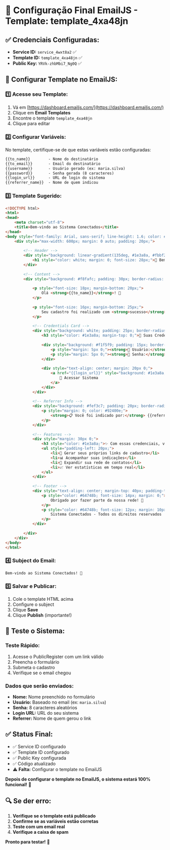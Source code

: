 # 📧 Configuração Final EmailJS - Template: template_4xa48jn

## ✅ **Credenciais Configuradas:**

- **Service ID:** `service_4wxt8a2` ✅
- **Template ID:** `template_4xa48jn` ✅  
- **Public Key:** `YRVk-zhbMbi7_Ng0Q` ✅

## 🎯 **Configurar Template no EmailJS:**

### 1️⃣ **Acesse seu Template:**
1. Vá em [https://dashboard.emailjs.com/](https://dashboard.emailjs.com/)
2. Clique em **Email Templates**
3. Encontre o template `template_4xa48jn`
4. Clique para editar

### 2️⃣ **Configurar Variáveis:**
No template, certifique-se de que estas variáveis estão configuradas:

```html
{{to_name}}        - Nome do destinatário
{{to_email}}       - Email do destinatário
{{username}}       - Usuário gerado (ex: maria.silva)
{{password}}       - Senha gerada (8 caracteres)
{{login_url}}      - URL de login do sistema
{{referrer_name}}  - Nome de quem indicou
```

### 3️⃣ **Template Sugerido:**
```html
<!DOCTYPE html>
<html>
<head>
    <meta charset="utf-8">
    <title>Bem-vindo ao Sistema Conectados</title>
</head>
<body style="font-family: Arial, sans-serif; line-height: 1.6; color: #333;">
    <div style="max-width: 600px; margin: 0 auto; padding: 20px;">
        
        <!-- Header -->
        <div style="background: linear-gradient(135deg, #1e3a8a, #fbbf24); padding: 30px; text-align: center; border-radius: 10px 10px 0 0;">
            <h1 style="color: white; margin: 0; font-size: 28px;">🎉 Bem-vindo ao Sistema Conectados!</h1>
        </div>
        
        <!-- Content -->
        <div style="background: #f8fafc; padding: 30px; border-radius: 0 0 10px 10px;">
            
            <p style="font-size: 18px; margin-bottom: 20px;">
                Olá <strong>{{to_name}}</strong>! 👋
            </p>
            
            <p style="font-size: 16px; margin-bottom: 25px;">
                Seu cadastro foi realizado com <strong>sucesso</strong> no Sistema Conectados!
            </p>
            
            <!-- Credentials Card -->
            <div style="background: white; padding: 25px; border-radius: 10px; border-left: 5px solid #fbbf24; margin: 25px 0;">
                <h3 style="color: #1e3a8a; margin-top: 0;">🔑 Suas Credenciais de Acesso:</h3>
                
                <div style="background: #f1f5f9; padding: 15px; border-radius: 8px; margin: 15px 0;">
                    <p style="margin: 5px 0;"><strong>👤 Usuário:</strong> <code style="background: #e2e8f0; padding: 2px 6px; border-radius: 4px;">{{username}}</code></p>
                    <p style="margin: 5px 0;"><strong>🔑 Senha:</strong> <code style="background: #e2e8f0; padding: 2px 6px; border-radius: 4px;">{{password}}</code></p>
                </div>
                
                <div style="text-align: center; margin: 20px 0;">
                    <a href="{{login_url}}" style="background: #1e3a8a; color: white; padding: 12px 30px; text-decoration: none; border-radius: 8px; font-weight: bold; display: inline-block;">
                        🚀 Acessar Sistema
                    </a>
                </div>
            </div>
            
            <!-- Referrer Info -->
            <div style="background: #fef3c7; padding: 20px; border-radius: 8px; margin: 20px 0;">
                <p style="margin: 0; color: #92400e;">
                    <strong>📋 Você foi indicado por:</strong> {{referrer_name}}
                </p>
            </div>
            
            <!-- Features -->
            <div style="margin: 30px 0;">
                <h3 style="color: #1e3a8a;">✨ Com essas credenciais, você poderá:</h3>
                <ul style="padding-left: 20px;">
                    <li>🔗 Gerar seus próprios links de cadastro</li>
                    <li>📊 Acompanhar suas indicações</li>
                    <li>👥 Expandir sua rede de contatos</li>
                    <li>📈 Ver estatísticas em tempo real</li>
                </ul>
            </div>
            
            <!-- Footer -->
            <div style="text-align: center; margin-top: 40px; padding-top: 20px; border-top: 2px solid #e2e8f0;">
                <p style="color: #64748b; font-size: 14px; margin: 0;">
                    Obrigado por fazer parte da nossa rede! 🌟
                </p>
                <p style="color: #64748b; font-size: 12px; margin: 10px 0 0 0;">
                    Sistema Conectados - Todos os direitos reservados
                </p>
            </div>
            
        </div>
    </div>
</body>
</html>
```

### 4️⃣ **Subject do Email:**
```
Bem-vindo ao Sistema Conectados! 🎉
```

### 5️⃣ **Salvar e Publicar:**
1. Cole o template HTML acima
2. Configure o subject
3. Clique **Save**
4. Clique **Publish** (importante!)

## 🧪 **Teste o Sistema:**

### **Teste Rápido:**
1. Acesse o PublicRegister com um link válido
2. Preencha o formulário
3. Submeta o cadastro
4. Verifique se o email chegou

### **Dados que serão enviados:**
- **Nome:** Nome preenchido no formulário
- **Usuário:** Baseado no email (ex: `maria.silva`)
- **Senha:** 8 caracteres aleatórios
- **Login URL:** URL do seu sistema
- **Referrer:** Nome de quem gerou o link

## ✅ **Status Final:**

- ✅ Service ID configurado
- ✅ Template ID configurado  
- ✅ Public Key configurada
- ✅ Código atualizado
- ⚠️ **Falta:** Configurar o template no EmailJS

**Depois de configurar o template no EmailJS, o sistema estará 100% funcional!** 🚀

## 🔍 **Se der erro:**

1. **Verifique se o template está publicado**
2. **Confirme se as variáveis estão corretas**
3. **Teste com um email real**
4. **Verifique a caixa de spam**

**Pronto para testar!** 🎯

